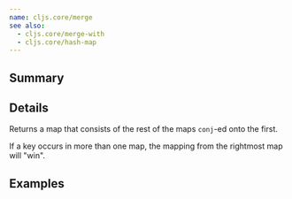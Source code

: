 ```yaml
---
name: cljs.core/merge
see also:
  - cljs.core/merge-with
  - cljs.core/hash-map
---
```


## Summary

## Details

Returns a map that consists of the rest of the maps `conj`-ed onto the first.

If a key occurs in more than one map, the mapping from the rightmost map will
"win".

## Examples
